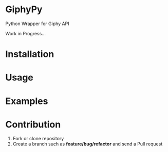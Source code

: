 # GiphyPy
Python Wrapper for Giphy API

Work in Progress...

Installation
=================================

Usage
=================================

Examples
=================================

Contribution
=================================
1. Fork or clone repository
2. Create a branch such as **feature/bug/refactor** and send a Pull request
